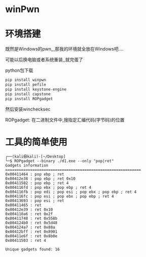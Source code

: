 # winPwn



# 环境搭建

既然是Windows的pwn,,,那我的环境就全放在Windows吧….

可能以后换电脑或者系统重装,,就完蛋了

python包下载

```nasm
pip install winpwn
pip install pefile
pip install keystone-engine
pip install capstone
pip install ROPgadget
```

然后安装winchecksec

ROPgadget: 在二进制文件中,搜指定汇编代码(字节码)的位置



# 工具的简单使用



```
┌──(kali㉿kali)-[~/Desktop]
└─$ ROPgadget --binary ./d1.exe --only "pop|ret"
Gadgets information
============================================================
0x00411464 : pop ebp ; ret
0x00412e38 : pop ebp ; ret 0x10
0x00411502 : pop ebp ; ret 4
0x004116fd : pop ebx ; pop ebp ; ret 4
0x004116fb : pop edi ; pop esi ; pop ebx ; pop ebp ; ret 4
0x004116fc : pop esi ; pop ebx ; pop ebp ; ret 4
0x00413693 : pop esi ; ret
0x00411465 : ret
0x00412e39 : ret 0x10
0x004110a6 : ret 0x2f
0x00411748 : ret 0x558b
0x004124b0 : ret 0x5d48
0x004124a7 : ret 0x88a
0x00412bff : ret 0x8901
0x00411e6f : ret 0x8b0e
0x00411503 : ret 4

Unique gadgets found: 16
```




